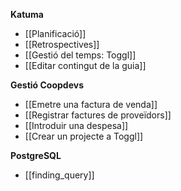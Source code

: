 **Katuma**

* [[Planificació]]
* [[Retrospectives]]
* [[Gestió del temps: Toggl]]
* [[Editar contingut de la guia]]

**Gestió Coopdevs**

* [[Emetre una factura de venda]]
* [[Registrar factures de proveïdors]]
* [[Introduir una despesa]]
* [[Crear un projecte a Toggl]]

**PostgreSQL**

* [[finding_query]]